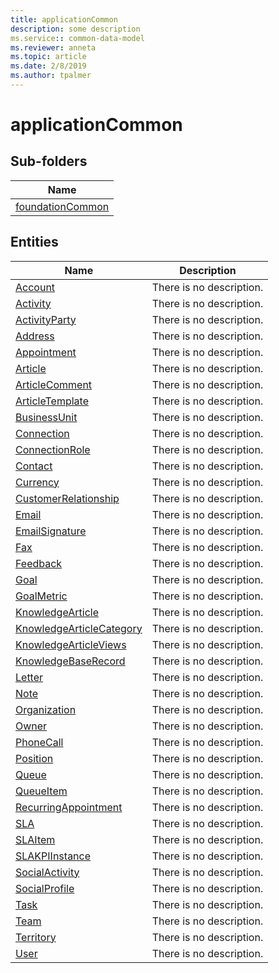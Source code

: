 ```yaml
---
title: applicationCommon
description: some description
ms.service:: common-data-model
ms.reviewer: anneta
ms.topic: article
ms.date: 2/8/2019
ms.author: tpalmer
---
```


# applicationCommon

## Sub-folders

|Name|
|---|
|[foundationCommon](foundationCommon/overview.md)|



## Entities

|Name|Description|
|---|---|
|[Account](Account.md)|There is no description.|
|[Activity](Activity.md)|There is no description.|
|[ActivityParty](ActivityParty.md)|There is no description.|
|[Address](Address.md)|There is no description.|
|[Appointment](Appointment.md)|There is no description.|
|[Article](Article.md)|There is no description.|
|[ArticleComment](ArticleComment.md)|There is no description.|
|[ArticleTemplate](ArticleTemplate.md)|There is no description.|
|[BusinessUnit](BusinessUnit.md)|There is no description.|
|[Connection](Connection.md)|There is no description.|
|[ConnectionRole](ConnectionRole.md)|There is no description.|
|[Contact](Contact.md)|There is no description.|
|[Currency](Currency.md)|There is no description.|
|[CustomerRelationship](CustomerRelationship.md)|There is no description.|
|[Email](Email.md)|There is no description.|
|[EmailSignature](EmailSignature.md)|There is no description.|
|[Fax](Fax.md)|There is no description.|
|[Feedback](Feedback.md)|There is no description.|
|[Goal](Goal.md)|There is no description.|
|[GoalMetric](GoalMetric.md)|There is no description.|
|[KnowledgeArticle](KnowledgeArticle.md)|There is no description.|
|[KnowledgeArticleCategory](KnowledgeArticleCategory.md)|There is no description.|
|[KnowledgeArticleViews](KnowledgeArticleViews.md)|There is no description.|
|[KnowledgeBaseRecord](KnowledgeBaseRecord.md)|There is no description.|
|[Letter](Letter.md)|There is no description.|
|[Note](Note.md)|There is no description.|
|[Organization](Organization.md)|There is no description.|
|[Owner](Owner.md)|There is no description.|
|[PhoneCall](PhoneCall.md)|There is no description.|
|[Position](Position.md)|There is no description.|
|[Queue](Queue.md)|There is no description.|
|[QueueItem](QueueItem.md)|There is no description.|
|[RecurringAppointment](RecurringAppointment.md)|There is no description.|
|[SLA](SLA.md)|There is no description.|
|[SLAItem](SLAItem.md)|There is no description.|
|[SLAKPIInstance](SLAKPIInstance.md)|There is no description.|
|[SocialActivity](SocialActivity.md)|There is no description.|
|[SocialProfile](SocialProfile.md)|There is no description.|
|[Task](Task.md)|There is no description.|
|[Team](Team.md)|There is no description.|
|[Territory](Territory.md)|There is no description.|
|[User](User.md)|There is no description.|
